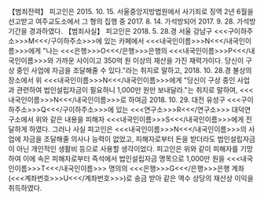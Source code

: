 【범죄전력】
피고인은 2015. 10. 15. 서울중앙지방법원에서 사기죄로 징역 2년 6월을 선고받고 여주교도소에서 그 형의 집행 중 2017. 8. 14. 가석방되어 2017. 9. 28. 가석방기간을 경과하였다.
【범죄사실】
피고인은 2018. 5. 28.경 서울 강남구 <<<구이하주소>>>M<<</구이하주소>>>에 있는 카페에서 <<<내국인이름>>>N<<</내국인이름>>>에게 "나는 <<<은행>>>O<<</은행>>>은행의 <<<내국인이름>>>P<<</내국인이름>>>와 가까운 사이이고 350억 원 이상의 재산을 가진 재력가이다. 당신이 구상 중인 사업에 자금을 조달해줄 수 있다."라는 취지로 말하고, 2018. 10. 28.경 불상의 장소에서 위 <<<내국인이름>>>N<<</내국인이름>>>에게 "당신이 구상 중인 사업과 관련하여 법인설립자금이 필요하니 1,000만 원만 보내달라."는 취지로 말하여, <<<내국인이름>>>N<<</내국인이름>>>로 하여금 2018. 10. 29. 대전 유성구 <<<구이하주소>>>Q<<</구이하주소>>>에 있는 <<<연구소>>>R<<</연구소>>> 대덕연구소에서 위와 같은 내용을 피해자 <<<내국인이름>>>S<<</내국인이름>>>에게 전달하게 하였다.
그러나 사실 피고인은 <<<내국인이름>>>N<<</내국인이름>>>의 사업에 자금을 조달해줄 의사나 능력이 없었고, 피해자로부터 돈을 받더라도 법인설립자금이 아닌 개인적인 생활비 등으로 사용할 생각이었다. 피고인은 위와 같이 피해자를 기망하여 이에 속은 피해자로부터 즉석에서 법인설립자금 명목으로 1,000만 원을 <<<내국인이름>>>T<<</내국인이름>>> 명의의 <<<은행>>>G<<</은행>>>은행 계좌(<<<계좌번호>>>U<<</계좌번호>>>)로 송금 받아 같은 액수 상당의 재산상 이익을 취득하였다.
